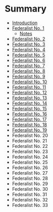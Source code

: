 # Summary

* [Introduction](README.md)
* [Federalist No. 1](federalist-no-1.md)
    * [Notes](notes.md)
* [Federalist No. 2](federalist-no-2.md)
* [Federalist No. 3](federalist-no-3.md)
* [Federalist No. 4](federalist-no-4.md)
* [Federalist No. 5](federalist-no-5.md)
* [Federalist No. 6](federalist-no-6.md)
* [Federalist No. 7](federalist-no-7.md)
* [Federalist No. 8](federalist-no-8.md)
* [Federalist No. 9](federalist-no-9.md)
* [Federalist No. 10](federalist-no-10.md)
* [Federalist No. 11](federalist-no-11.md)
* [Federalist No. 12](federalist-no-12.md)
* [Federalist No. 13](federalist-no-13.md)
* [Federalist No. 14](federalist-no-14.md)
* [Federalist No. 15](federalist-no-15.md)
* [Federalist No. 16](federalist-no-16.md)
* [Federalist No. 17](federalist-no.md)
* [Federalist No. 18](federalist-no-18.md)
* [Federalist No. 19](federalist-no-19.md)
* Federalist No. 20
* Federalist No. 21
* Federalist No. 22
* Federalist No. 23
* Federalist No. 24
* Federalist No. 25
* Federalist No. 26
* Federalist No. 27
* Federalist No. 28
* Federalist No. 29
* Federalist No. 30
* Federalist No. 31
* Federalist No. 32
* Federalist No. 33

